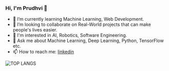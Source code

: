 ### Hi, I'm Prudhvi 👋

- 🌱 I’m currently learning Machine Learning, Web Development.
- 👯 I’m looking to collaborate on Real-World projects that can make people's lives easier.
- 👀 I'm interested in AI, Robotics, Software Engineering.
- 💬 Ask me about Machine Learning, Deep Learning, Python, TensorFlow etc.
- 📫 How to reach me: [linkedin](https://www.linkedin.com/in/prudhviraju-chekuri/)

![TOP LANGS](https://github-readme-stats.vercel.app/api/top-langs/?username=PrudhvirajuChekuri)
